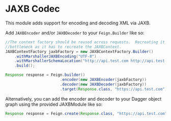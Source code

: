 JAXB Codec
===================

This module adds support for encoding and decoding XML via JAXB.

Add `JAXBEncoder` and/or `JAXBDecoder` to your `Feign.Builder` like so:

```java
//The context factory should be reused across requests.  Recreating it will be a performance
//bottleneck as it has to recreate the JAXBContext.
JAXBContextFactory jaxbFactory = new JAXBContextFactory.Builder()
    .withMarshallerJAXBEncoding("UTF-8")
    .withMarshallerSchemaLocation("http://api.test.com http://api.test.com/schema.xsd")
    .build();

Response response = Feign.builder()
                        .encoder(new JAXBEncoder(jaxbFactory))
                        .decoder(new JAXBDecoder(jaxbFactory))
                        .target(Response.class, "https://api.test.com");
```

Alternatively, you can add the encoder and decoder to your Dagger object graph using the provided JAXBModule like so:

```java
Response response = Feign.create(Response.class, "https://api.test.com", new JAXBModule());
```